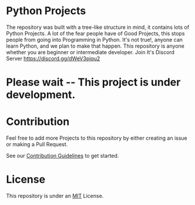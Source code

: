 # Python Projects

The repository was built with a tree-like structure in mind, it contains lots of Python Projects. A lot of the fear people have of Good Projects, this stops people from going into Programming in Python. It's not true!, anyone can learn Python, and we plan to make that happen. This repository is anyone whether you are beginner or intermediate developer. Join It's Discord Server https://discord.gg/dWeV3pjqu2

# Please wait -- This project is under development.

# Contribution

Feel free to add more Projects to this repository by either creating an issue or making a Pull Request.

See our [Contribution Guidelines](CONTRIBUTING.md) to get started.

# License
This repository is under an [MIT](LICENSE) License.

